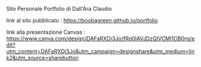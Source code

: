 ﻿Sito Personale Portfolio di Dall'Ara Claudio

link al sito pubblicato :
https://boobagreen.github.io/portfolio

link alla presentazione Canvas : https://www.canva.com/design/DAFaRXDi3Jo/fRq0lAVJDzQlVCMI1OB0rg/edit?utm_content=DAFaRXDi3Jo&utm_campaign=designshare&utm_medium=link2&utm_source=sharebutton
